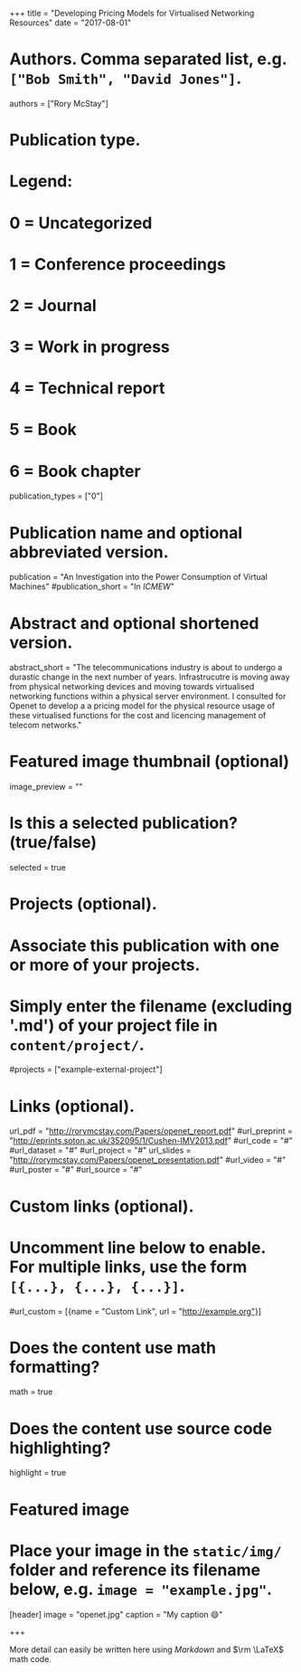 +++
title = "Developing Pricing Models for Virtualised Networking Resources"
date = "2017-08-01"

# Authors. Comma separated list, e.g. `["Bob Smith", "David Jones"]`.
authors = ["Rory McStay"]

# Publication type.
# Legend:
# 0 = Uncategorized
# 1 = Conference proceedings
# 2 = Journal
# 3 = Work in progress
# 4 = Technical report
# 5 = Book
# 6 = Book chapter
publication_types = ["0"]

# Publication name and optional abbreviated version.
publication = "An Investigation into the Power Consumption of Virtual Machines"
#publication_short = "In *ICMEW*"

# Abstract and optional shortened version.

abstract_short = "The telecommunications industry is about to undergo a durastic change in the next number of years. Infrastrucutre is moving away from physical networking devices and moving towards virtualised networking functions within a physical server environment. I consulted for Openet to develop a a pricing model for the physical resource usage of these virtualised functions for the cost and licencing management of telecom networks."

# Featured image thumbnail (optional)
image_preview = ""

# Is this a selected publication? (true/false)
selected = true

# Projects (optional).
#   Associate this publication with one or more of your projects.
#   Simply enter the filename (excluding '.md') of your project file in `content/project/`.
#projects = ["example-external-project"]

# Links (optional).
url_pdf = "http://rorymcstay.com/Papers/openet_report.pdf"
#url_preprint = "http://eprints.soton.ac.uk/352095/1/Cushen-IMV2013.pdf"
#url_code = "#"
#url_dataset = "#"
#url_project = "#"
url_slides = "http://rorymcstay.com/Papers/openet_presentation.pdf"
#url_video = "#"
#url_poster = "#"
#url_source = "#"

# Custom links (optional).
#   Uncomment line below to enable. For multiple links, use the form `[{...}, {...}, {...}]`.
#url_custom = [{name = "Custom Link", url = "http://example.org"}]

# Does the content use math formatting?
math = true

# Does the content use source code highlighting?
highlight = true

# Featured image
# Place your image in the `static/img/` folder and reference its filename below, e.g. `image = "example.jpg"`.
[header]
image = "openet.jpg"
caption = "My caption :smile:"

+++

More detail can easily be written here using *Markdown* and $\rm \LaTeX$ math code.
